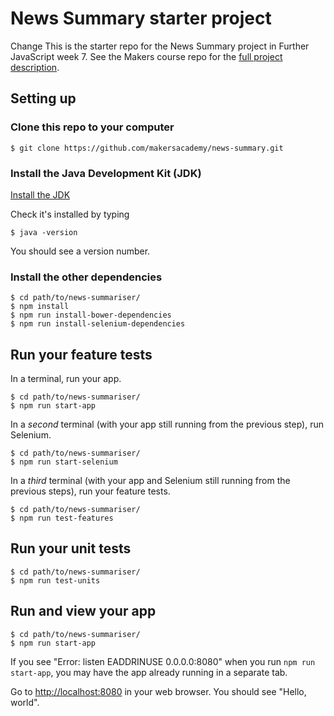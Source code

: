 # News Summary starter project

Change
This is the starter repo for the News Summary project in Further JavaScript week 7.  See the Makers course repo for the [full project description](https://github.com/makersacademy/course/blob/master/further_javascript/news_summary_project.md).

## Setting up

### Clone this repo to your computer

    $ git clone https://github.com/makersacademy/news-summary.git

### Install the Java Development Kit (JDK)

[Install the JDK](http://www.oracle.com/technetwork/java/javase/downloads/index.html)

Check it's installed by typing

    $ java -version

You should see a version number.

### Install the other dependencies

    $ cd path/to/news-summariser/
    $ npm install
    $ npm run install-bower-dependencies
    $ npm run install-selenium-dependencies

## Run your feature tests

In a terminal, run your app.

    $ cd path/to/news-summariser/
    $ npm run start-app

In a *second* terminal (with your app still running from the previous step), run Selenium.

    $ cd path/to/news-summariser/
    $ npm run start-selenium

In a *third* terminal (with your app and Selenium still running from the previous steps), run your feature tests.

    $ cd path/to/news-summariser/
    $ npm run test-features

## Run your unit tests

    $ cd path/to/news-summariser/
    $ npm run test-units

## Run and view your app

    $ cd path/to/news-summariser/
    $ npm run start-app

If you see "Error: listen EADDRINUSE 0.0.0.0:8080" when you run `npm run start-app`, you may have the app already running in a separate tab.

Go to [http://localhost:8080](http://localhost:8080) in your web browser.  You should see "Hello, world".

